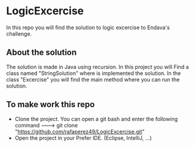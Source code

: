 # LogicExcercise
In this repo you will find the solution to logic excercise to Endava's challenge.

## About the solution

The solution is made in Java using recursion. In this project you will Find a class named "StringSolution" where is implemented the solution. 
In the class "Excercise" you will find the main method where you can run the solution.

## To make work this repo

- Clone the project. You can open a git bash and enter the following command ---> git clone "https://github.com/rafaperez49/LogicExcercise.git"
- Open the project in your Prefer IDE. (Eclipse, IntelliJ, ...)

